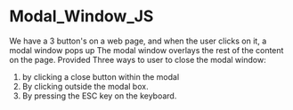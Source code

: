 # Modal_Window_JS

We have a 3 button's on a web page, and when the user clicks on it, a modal window pops up The modal window overlays the rest of the content on the page. Provided Three ways to user to close the modal window: 

1) by clicking a close button within the modal 
2) By clicking outside the modal box.
3) By pressing the ESC key on the keyboard.
